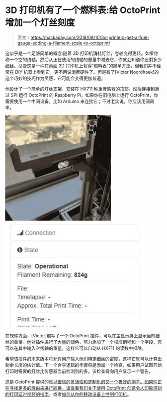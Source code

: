 # 3D 打印机有了一个燃料表:给 OctoPrint 增加一个灯丝刻度

> 原文：<https://hackaday.com/2018/08/10/3d-printers-get-a-fuel-gauge-adding-a-filament-scale-to-octoprint/>

这似乎是一个足够简单的概念:随着 3D 打印机消耗灯丝，卷轴变得更轻。如果你称一个空的线轴，然后从正在使用的线轴的重量中减去它，你就会知道你还剩多少细丝。尽管这是一种在桌面 3D 打印机上获得“燃料表”的简单方法，但我们并不经常在 DIY 机器上看到它，更不用说消费硬件了。但是有了[Victor Noordhoek]的这个巧妙的技巧作为灵感，它可能会变得更加普遍。

他设计了一个简单的灯丝支架，安装在 HX711 称重传感器的顶部，然后连接到通过 SPI 运行 OctoPrint 的 Raspberry Pi。如果你在旧电脑上运行 OctoPrint，你需要使用一个中间设备，比如 Arduino 来连接它；不过老实说，你应该用圆周率。

 [![octoscale_thumb](img/f4a3af1230157f0db94545b8e087ffb5.png "octoscale_thumb")](https://hackaday.com/2018/08/10/3d-printers-get-a-fuel-gauge-adding-a-filament-scale-to-octoprint/octoscale_thumb/)  [![octoscale_detail](img/ce0ca2bf453cfbdcee40454294a19ab5.png "octoscale_detail")](https://hackaday.com/2018/08/10/3d-printers-get-a-fuel-gauge-adding-a-filament-scale-to-octoprint/octoscale_detail/) 

在软件方面，[Victor]编写了一个 OctoPrint 插件，可以在主显示屏上显示当前细丝的重量。他对插件进行了大量的润色，努力添加了一个校准例程和一个字段，您可以在其中输入空线轴的重量，这样它可以自动从 HX711 的读数中扣除。

希望该插件的未来版本将允许用户输入他们特定细丝的密度，这样它就可以计算出剩余长度的估计值。下一个合乎逻辑的步骤将是添加一个检查，如果用户试图开始打印时需要的灯丝比传感器当前检测到的多，该检查将向用户显示一个警告。

这是 OctoPrint 提供的[难以置信的灵活性和定制化的又一个极好的例子。如果你正在寻找更多的理由来进行转换，请查看我们关于](http://hackaday.com/2018/01/03/upgrading-a-3d-printer-with-octoprint/)[使用 OctoPrint 创建令人印象深刻的打印延时视频的指南](http://hackaday.com/2018/07/02/coolest-way-to-watch-3d-printing-lights-camera-octolapse/)，或者[如何从你的移动设备上控制打印机](http://hackaday.com/2018/03/05/controlling-octoprint-on-the-go/)。